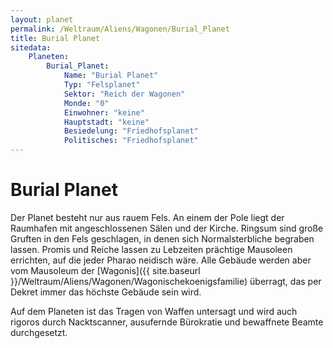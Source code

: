 ```yaml
---
layout: planet
permalink: /Weltraum/Aliens/Wagonen/Burial_Planet
title: Burial Planet
sitedata:
    Planeten:
        Burial_Planet:
            Name: "Burial Planet"
            Typ: "Felsplanet"
            Sektor: "Reich der Wagonen"
            Monde: "0"
            Einwohner: "keine"
            Hauptstadt: "keine"
            Besiedelung: "Friedhofsplanet"
            Politisches: "Friedhofsplanet"
---
```


# Burial Planet

Der Planet besteht nur aus rauem Fels. An einem der Pole liegt der Raumhafen mit angeschlossenen Sälen und der Kirche. Ringsum sind große Gruften in den Fels geschlagen, in denen sich Normalsterbliche begraben lassen. Promis und Reiche lassen zu Lebzeiten prächtige Mausoleen errichten, auf die jeder Pharao neidisch wäre. Alle Gebäude werden aber vom Mausoleum der [Wagonis]({{ site.baseurl }}/Weltraum/Aliens/Wagonen/Wagonischekoenigsfamilie) überragt, das per Dekret immer das höchste Gebäude sein wird.

Auf dem Planeten ist das Tragen von Waffen untersagt und wird auch rigoros durch Nacktscanner, ausufernde Bürokratie und bewaffnete Beamte durchgesetzt.
